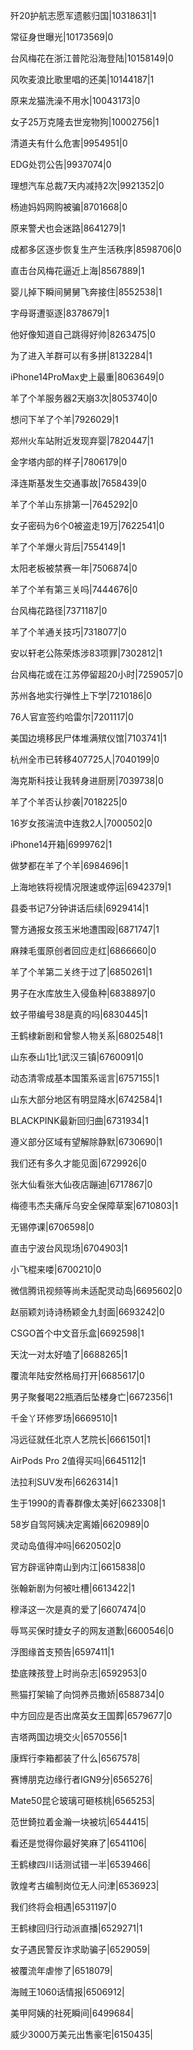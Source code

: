 歼20护航志愿军遗骸归国|10318631|1

常征身世曝光|10173569|0

台风梅花在浙江普陀沿海登陆|10158149|0

风吹麦浪比歌里唱的还美|10144187|1

原来龙猫洗澡不用水|10043173|0

女子25万克隆去世宠物狗|10002756|1

清道夫有什么危害|9954951|0

EDG处罚公告|9937074|0

理想汽车总裁7天内减持2次|9921352|0

杨迪妈妈网购被骗|8701668|0

原来警犬也会迷路|8641279|1

成都多区逐步恢复生产生活秩序|8598706|0

直击台风梅花逼近上海|8567889|1

婴儿掉下瞬间舅舅飞奔接住|8552538|1

字母哥遭驱逐|8378679|1

他好像知道自己跳得好帅|8263475|0

为了进入羊群可以有多拼|8132284|1

iPhone14ProMax史上最重|8063649|0

羊了个羊服务器2天崩3次|8053740|0

想问下羊了个羊|7926029|1

郑州火车站附近发现弃婴|7820447|1

金字塔内部的样子|7806179|0

泽连斯基发生交通事故|7658439|0

羊了个羊山东排第一|7645292|0

女子密码为6个0被盗走19万|7622541|0

羊了个羊爆火背后|7554149|1

太阳老板被禁赛一年|7506874|0

羊了个羊有第三关吗|7444676|0

台风梅花路径|7371187|0

羊了个羊通关技巧|7318077|0

安以轩老公陈荣炼涉83项罪|7302812|1

台风梅花或在江苏停留超20小时|7259057|0

苏州各地实行弹性上下学|7210186|0

76人官宣签约哈雷尔|7201117|0

美国边境移民尸体堆满殡仪馆|7103741|1

杭州全市已转移407725人|7040199|0

海克斯科技让我转身进厨房|7039738|0

羊了个羊否认抄袭|7018225|0

16岁女孩湍流中连救2人|7000502|0

iPhone14开箱|6999762|1

做梦都在羊了个羊|6984696|1

上海地铁将视情况限速或停运|6942379|1

县委书记7分钟讲话后续|6929414|1

警方通报女孩玉米地遭围殴|6871747|1

麻辣毛蛋原创者回应走红|6866660|0

羊了个羊第二关终于过了|6850261|1

男子在水库放生入侵鱼种|6838897|0

蚊子带编号38是真的吗|6830445|1

王鹤棣新剧和曾黎人物关系|6802548|1

山东泰山1比1武汉三镇|6760091|0

动态清零成基本国策系谣言|6757155|1

山东大部分地区有明显降水|6742584|1

BLACKPINK最新回归曲|6731934|1

遵义部分区域有望解除静默|6730690|1

我们还有多久才能见面|6729926|0

张大仙看张大仙夜店蹦迪|6717867|0

梅德韦杰夫痛斥乌安全保障草案|6710803|1

无锡停课|6706598|0

直击宁波台风现场|6704903|1

小飞棍来喽|6700210|0

微信腾讯视频等尚未适配灵动岛|6695602|0

赵丽颖刘诗诗杨颖金九封面|6693242|0

CSGO首个中文音乐盒|6692598|1

天沈一对太好嗑了|6688265|1

覆流年陆安然格局打开|6685617|0

男子聚餐喝22瓶酒后坠楼身亡|6672356|1

千金丫环修罗场|6669510|1

冯远征就任北京人艺院长|6661501|1

AirPods Pro 2值得买吗|6645112|1

法拉利SUV发布|6626314|1

生于1990的青春群像太美好|6623308|1

58岁自驾阿姨决定离婚|6620989|0

灵动岛值得冲吗|6620502|0

官方辟谣钟南山到内江|6615838|0

张翰新剧为何被吐槽|6613422|1

穆泽这一次是真的爱了|6607474|0

辱骂买保时捷女子的网友道歉|6600546|0

浮图缘首支预告|6597411|1

垫底辣孩登上时尚杂志|6592953|0

熊猫打架输了向饲养员撒娇|6588734|0

中方回应是否出席英女王国葬|6579677|0

吉塔两国边境交火|6570556|1

康辉行李箱都装了什么|6567578|

赛博朋克边缘行者IGN9分|6565276|

Mate50昆仑玻璃可砸核桃|6565253|

范世錡拉着金瀚一块被坑|6544415|

看还是觉得你最好笑麻了|6541106|

王鹤棣四川话测试错一半|6539466|

敦煌考古编制岗位无人问津|6536923|

我们终将会相遇|6531197|0

王鹤棣回归行动派直播|6529271|1

女子遇民警反诈求助骗子|6529059|

被覆流年虐惨了|6518079|

海贼王1060话情报|6506912|

美甲阿姨的社死瞬间|6499684|

威少3000万美元出售豪宅|6150435|

